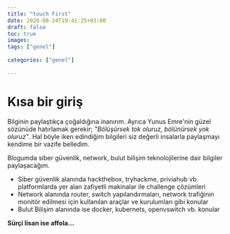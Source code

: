```yaml
---
title: "touch First"
date: 2020-08-24T19:41:25+03:00
draft: false
toc: true
images:
tags: ["genel"]
  
categories: ["genel"]
  
---
```

# Kısa bir giriş

Bilginin paylaştıkça çoğaldığına inanırım. Ayrıca Yunus Emre'nin güzel sözünüde hatırlamak gerekir; *"Bölüşürsek tok oluruz, bölünürsek yok oluruz"*. Hal böyle iken edindiğim bilgileri siz değerli insalarla paylaşmayı kendime bir vazife belledim. 

Blogumda siber güvenlik, network, bulut bilişim teknolojilerine dair bilgiler paylaşacağım.
* Siber güvenlik alanında hackthebox, tryhackme, priviahub vb. platformlarda yer alan zafiyetli makinalar ile challenge çözümleri
* Network alanında router, switch yapılandırmaları, network trafiğinin monitör edilmesi için kullanılan araçlar ve kurulumları gibi konular
* Bulut Bilişim alanında ise docker, kubernets, openvswitch vb. konular

**Sürçi lisan ise affola...**

